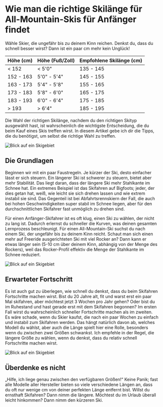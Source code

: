 # Wie man die richtige Skilänge für All-Mountain-Skis für Anfänger findet

Wähle Skier, die ungefähr bis zu deinem Kinn reichen. Denkst du, dass du schnell besser wirst? Dann ist ein paar cm mehr kein Unglück!

| Höhe (cm) | Höhe (Fuß/Zoll) | Empfohlene Skilänge (cm) |
|-----------|-----------------|--------------------------|
| < 152     | < 5'0"          | 135 - 145                |
| 152 - 163 | 5'0" - 5'4"     | 145 - 155                |
| 163 - 173 | 5'4" - 5'8"     | 155 - 165                |
| 173 - 183 | 5'8" - 6'0"     | 165 - 175                |
| 183 - 193 | 6'0" - 6'4"     | 175 - 185                |
| > 193     | > 6'4"          | 185 - 195                |

Die Wahl der richtigen Skilänge, nachdem du den richtigen Skityp ausgewählt hast, ist wahrscheinlich die wichtigste Entscheidung, die du beim Kauf eines Skis treffen wirst. In diesem Artikel gebe ich dir die Tipps, die du benötigst, um selbst die richtige Wahl zu treffen.

![Blick auf ein Skigebiet](/images/banner-3.jpeg)

## Die Grundlagen

Beginnen wir mit ein paar Faustregeln. Je kürzer der Ski, desto einfacher lässt er sich steuern. Ein längerer Ski ist schwerer zu steuern, bietet aber mehr Stabilität. Das liegt daran, dass der längere Ski mehr Stahlkante im Schnee hat. Ein extremes Beispiel ist das Skifahren auf Bigfoots; jeder, der dies getan hat, weiß, wie leicht sie sich drehen lassen und wie extrem instabil sie sind. Das Gegenteil ist bei Abfahrtsrennskiern der Fall, die auch bei hohen Geschwindigkeiten super stabil im Schnee liegen, aber für den durchschnittlichen Skifahrer fast unmöglich zu drehen sind.

Für einen Anfänger-Skifahrer ist es oft klug, einen Ski zu wählen, der nicht zu lang ist. Dadurch erlernst du schneller die Kurven, was deinen gesamten Lernprozess beschleunigt. Für einen All-Mountain-Ski suchst du nach einem Ski, der ungefähr bis zu deinem Kinn reicht. Schaut man sich einen mehr auf Freeride ausgerichteten Ski mit viel Rocker an? Dann kann er etwas länger sein (5-10 cm über deinem Kinn, abhängig von der Menge des Rockers), weil das Rocker-Profil effektiv die Menge der Stahlkante im Schnee reduziert.

![Blick auf ein Skigebiet](/images/banner-1.jpeg)

## Erwarteter Fortschritt

Es ist auch gut zu überlegen, wie schnell du denkst, dass du beim Skifahren Fortschritte machen wirst. Bist du 20 Jahre alt, fit und warst erst ein paar Mal skifahren, aber möchtest jetzt 3 Wochen pro Jahr gehen? Oder bist du im Ruhestand und hast gerade erst mit dem Skifahren begonnen? Im ersten Fall wirst du wahrscheinlich schneller Fortschritte machen als im zweiten. Es wäre schade, wenn du Skier kaufst, die nach ein paar Wochen zu einfach und instabil zum Skifahren werden. Das hängt natürlich davon ab, welches Modell du wählst, aber auch die Länge spielt hier eine Rolle, besonders wenn du zwischen zwei Größen schwankst. Ich empfehle in der Regel, die längere Größe zu wählen, wenn du denkst, dass du relativ schnell Fortschritte machen wirst.

![Blick auf ein Skigebiet](/images/banner-2.jpeg)

## Überdenke es nicht

„Hilfe, ich liege genau zwischen den verfügbaren Größen!“ Keine Panik; fast alle Modelle aller Hersteller bieten so viele verschiedene Längen an, dass du oft nur wenige cm von deiner perfekten Länge entfernt bist. Willst du ernsthaft Skifahren? Dann nimm die längere. Möchtest du im Urlaub überall leicht hinkommen? Dann nimm den kürzeren Ski.

